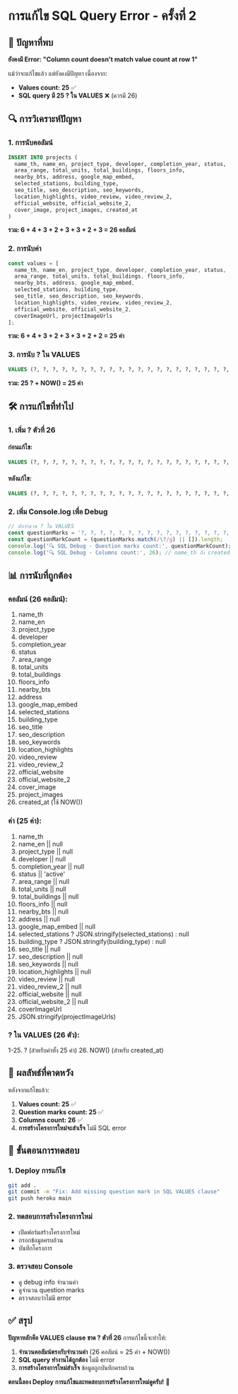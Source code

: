 # การแก้ไข SQL Query Error - ครั้งที่ 2

## 🚨 ปัญหาที่พบ

**ยังคงมี Error: "Column count doesn't match value count at row 1"**

แม้ว่าจะแก้ไขแล้ว แต่ยังคงมีปัญหา เนื่องจาก:
- **Values count: 25** ✅
- **SQL query มี 25 ? ใน VALUES** ❌ (ควรมี 26)

## 🔍 การวิเคราะห์ปัญหา

### 1. **การนับคอลัมน์**
```sql
INSERT INTO projects (
  name_th, name_en, project_type, developer, completion_year, status,        -- 6 คอลัมน์
  area_range, total_units, total_buildings, floors_info,                      -- 4 คอลัมน์
  nearby_bts, address, google_map_embed,                                      -- 3 คอลัมน์
  selected_stations, building_type,                                           -- 2 คอลัมน์
  seo_title, seo_description, seo_keywords,                                   -- 3 คอลัมน์
  location_highlights, video_review, video_review_2,                          -- 3 คอลัมน์
  official_website, official_website_2,                                       -- 2 คอลัมน์
  cover_image, project_images, created_at                                     -- 3 คอลัมน์
)
```
**รวม: 6 + 4 + 3 + 2 + 3 + 3 + 2 + 3 = 26 คอลัมน์**

### 2. **การนับค่า**
```javascript
const values = [
  name_th, name_en, project_type, developer, completion_year, status,        -- 6 ค่า
  area_range, total_units, total_buildings, floors_info,                      -- 4 ค่า
  nearby_bts, address, google_map_embed,                                      -- 3 ค่า
  selected_stations, building_type,                                           -- 2 ค่า
  seo_title, seo_description, seo_keywords,                                   -- 3 ค่า
  location_highlights, video_review, video_review_2,                          -- 3 ค่า
  official_website, official_website_2,                                       -- 2 ค่า
  coverImageUrl, projectImageUrls                                             -- 2 ค่า
];
```
**รวม: 6 + 4 + 3 + 2 + 3 + 3 + 2 + 2 = 25 ค่า**

### 3. **การนับ ? ใน VALUES**
```sql
VALUES (?, ?, ?, ?, ?, ?, ?, ?, ?, ?, ?, ?, ?, ?, ?, ?, ?, ?, ?, ?, ?, ?, ?, ?, NOW())
```
**รวม: 25 ? + NOW() = 25 ค่า**

## 🛠️ การแก้ไขที่ทำไป

### 1. **เพิ่ม ? ตัวที่ 26**

#### ก่อนแก้ไข:
```sql
VALUES (?, ?, ?, ?, ?, ?, ?, ?, ?, ?, ?, ?, ?, ?, ?, ?, ?, ?, ?, ?, ?, ?, ?, ?, NOW())
```

#### หลังแก้ไข:
```sql
VALUES (?, ?, ?, ?, ?, ?, ?, ?, ?, ?, ?, ?, ?, ?, ?, ?, ?, ?, ?, ?, ?, ?, ?, ?, ?, NOW())
```

### 2. **เพิ่ม Console.log เพื่อ Debug**

```javascript
// นับจำนวน ? ใน VALUES
const questionMarks = '?, ?, ?, ?, ?, ?, ?, ?, ?, ?, ?, ?, ?, ?, ?, ?, ?, ?, ?, ?, ?, ?, ?, ?, ?, NOW()';
const questionMarkCount = (questionMarks.match(/\?/g) || []).length;
console.log('🔍 SQL Debug - Question marks count:', questionMarkCount);
console.log('🔍 SQL Debug - Columns count:', 26); // name_th ถึง created_at
```

## 📊 การนับที่ถูกต้อง

### **คอลัมน์ (26 คอลัมน์):**
1. name_th
2. name_en
3. project_type
4. developer
5. completion_year
6. status
7. area_range
8. total_units
9. total_buildings
10. floors_info
11. nearby_bts
12. address
13. google_map_embed
14. selected_stations
15. building_type
16. seo_title
17. seo_description
18. seo_keywords
19. location_highlights
20. video_review
21. video_review_2
22. official_website
23. official_website_2
24. cover_image
25. project_images
26. created_at (ใช้ NOW())

### **ค่า (25 ค่า):**
1. name_th
2. name_en || null
3. project_type || null
4. developer || null
5. completion_year || null
6. status || 'active'
7. area_range || null
8. total_units || null
9. total_buildings || null
10. floors_info || null
11. nearby_bts || null
12. address || null
13. google_map_embed || null
14. selected_stations ? JSON.stringify(selected_stations) : null
15. building_type ? JSON.stringify(building_type) : null
16. seo_title || null
17. seo_description || null
18. seo_keywords || null
19. location_highlights || null
20. video_review || null
21. video_review_2 || null
22. official_website || null
23. official_website_2 || null
24. coverImageUrl
25. JSON.stringify(projectImageUrls)

### **? ใน VALUES (26 ตัว):**
1-25. ? (สำหรับค่าทั้ง 25 ค่า)
26. NOW() (สำหรับ created_at)

## 🎯 ผลลัพธ์ที่คาดหวัง

หลังจากแก้ไขแล้ว:
1. **Values count: 25** ✅
2. **Question marks count: 25** ✅
3. **Columns count: 26** ✅
4. **การสร้างโครงการใหม่จะสำเร็จ** ไม่มี SQL error

## 📝 ขั้นตอนการทดสอบ

### 1. **Deploy การแก้ไข**
```bash
git add .
git commit -m "Fix: Add missing question mark in SQL VALUES clause"
git push heroku main
```

### 2. **ทดสอบการสร้างโครงการใหม่**
- เปิดฟอร์มสร้างโครงการใหม่
- กรอกข้อมูลครบถ้วน
- บันทึกโครงการ

### 3. **ตรวจสอบ Console**
- ดู debug info จำนวนค่า
- ดูจำนวน question marks
- ตรวจสอบว่าไม่มี error

## ✅ สรุป

**ปัญหาหลักคือ VALUES clause ขาด ? ตัวที่ 26** การแก้ไขนี้จะทำให้:

1. **จำนวนคอลัมน์ตรงกับจำนวนค่า** (26 คอลัมน์ = 25 ค่า + NOW())
2. **SQL query ทำงานได้ถูกต้อง** ไม่มี error
3. **การสร้างโครงการใหม่สำเร็จ** ข้อมูลถูกบันทึกครบถ้วน

**ตอนนี้ลอง Deploy การแก้ไขและทดสอบการสร้างโครงการใหม่ดูครับ!** 🚀



















